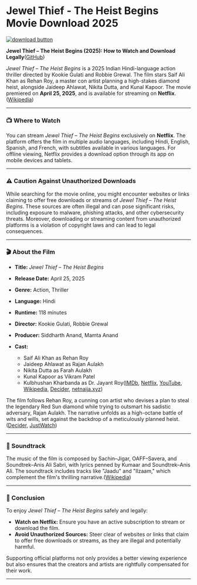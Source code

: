 # Jewel Thief - The Heist Begins Movie Download 2025

[![download button](https://github.com/user-attachments/assets/c8655d7f-6369-41ba-b45a-b3e25c426e79)](https://amzn.to/433ueco)

**Jewel Thief – The Heist Begins (2025): How to Watch and Download Legally**([GitHub][1])

*Jewel Thief – The Heist Begins* is a 2025 Indian Hindi-language action thriller directed by Kookie Gulati and Robbie Grewal. The film stars Saif Ali Khan as Rehan Roy, a master con artist planning a high-stakes diamond heist, alongside Jaideep Ahlawat, Nikita Dutta, and Kunal Kapoor. The movie premiered on **April 25, 2025**, and is available for streaming on **Netflix**.([Wikipedia][2])

---

### 📺 Where to Watch

You can stream *Jewel Thief – The Heist Begins* exclusively on **Netflix**. The platform offers the film in multiple audio languages, including Hindi, English, Spanish, and French, with subtitles available in various languages. For offline viewing, Netflix provides a download option through its app on mobile devices and tablets.

---

### ⚠️ Caution Against Unauthorized Downloads

While searching for the movie online, you might encounter websites or links claiming to offer free downloads or streams of *Jewel Thief – The Heist Begins*. These sources are often illegal and can pose significant risks, including exposure to malware, phishing attacks, and other cybersecurity threats. Moreover, downloading or streaming content from unauthorized platforms is a violation of copyright laws and can lead to legal consequences.

---

### 🎬 About the Film

* **Title:** *Jewel Thief – The Heist Begins*
* **Release Date:** April 25, 2025
* **Genre:** Action, Thriller
* **Language:** Hindi
* **Runtime:** 118 minutes
* **Director:** Kookie Gulati, Robbie Grewal
* **Producer:** Siddharth Anand, Mamta Anand
* **Cast:**

  * Saif Ali Khan as Rehan Roy
  * Jaideep Ahlawat as Rajan Aulakh
  * Nikita Dutta as Farah Aulakh
  * Kunal Kapoor as Vikram Patel
  * Kulbhushan Kharbanda as Dr. Jayant Roy([IMDb][3], [Netflix][4], [YouTube][5], [Wikipedia][2], [Decider][6], [netnaija.xyz][7])

The film follows Rehan Roy, a cunning con artist who devises a plan to steal the legendary Red Sun diamond while trying to outsmart his sadistic adversary, Rajan Aulakh. The narrative unfolds as a high-octane battle of wits and wills, set against the backdrop of a meticulously planned heist.([Decider][6], [JustWatch][8])

---

### 🎵 Soundtrack

The music of the film is composed by Sachin–Jigar, OAFF–Savera, and Soundtrek–Anis Ali Sabri, with lyrics penned by Kumaar and Soundtrek–Anis Ali. The soundtrack includes tracks like "Jaadu" and "Ilzaam," which complement the film's thrilling narrative.([Wikipedia][2])

---

### 📌 Conclusion

To enjoy *Jewel Thief – The Heist Begins* safely and legally:

* **Watch on Netflix:** Ensure you have an active subscription to stream or download the film.
* **Avoid Unauthorized Sources:** Steer clear of websites or links that claim to offer free downloads or streams, as they are illegal and potentially harmful.

Supporting official platforms not only provides a better viewing experience but also ensures that the creators and artists are rightfully compensated for their work.

---

[1]: https://github.com/jewel-thief-the-heist-begins-fumove?utm_source=chatgpt.com "*&!Jewel Thief – The Heist Begins (2025) +Fu𝗅𝗅Mov𝗂e ... - GitHub"
[2]: https://en.wikipedia.org/wiki/Jewel_Thief_%282025_film%29?utm_source=chatgpt.com "Jewel Thief (2025 film)"
[3]: https://www.imdb.com/news/ni65205939/?utm_source=chatgpt.com "Jewel Thief – The Heist Begins Ott Release Date - IMDb"
[4]: https://www.netflix.com/title/81688854?utm_source=chatgpt.com "Watch Jewel Thief - The Heist Begins | Netflix Official Site"
[5]: https://www.youtube.com/watch?v=jyVPcvw-mCc&utm_source=chatgpt.com "Jewel Thief The Heist Begins Full Hindi Movie | Saif Ali Khan"
[6]: https://decider.com/2025/04/29/jewel-thief-the-heist-begins-netflix-review/?utm_source=chatgpt.com "Stream It Or Skip It: 'Jewel Thief: The Heist Begins' on Netflix, a Hacky Indian Action Flick That Only Steals Your Precious Time"
[7]: https://netnaija.xyz/jewel-thief-the-heist-begins-2025/?utm_source=chatgpt.com "Jewel Thief – The Heist Begins (2025) - Netnaija"
[8]: https://www.justwatch.com/us/movie/jewel-thief-the-heist-begins?utm_source=chatgpt.com "Jewel Thief: The Heist Begins streaming online - JustWatch"
